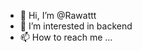 - 👋 Hi, I’m @Rawattt
- 👀 I’m interested in backend
- 📫 How to reach me ...

<!---
Rawattt/Rawattt is a ✨ special ✨ repository because its `README.md` (this file) appears on your GitHub profile.
You can click the Preview link to take a look at your changes.
--->
